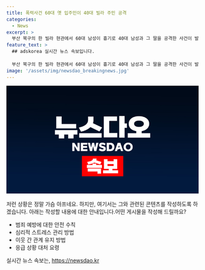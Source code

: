```yaml
---
title: 폭력사건 60대 옛 입주민이 40대 빌라 주민 공격
categories:
  - News
excerpt: >
  부산 북구의 한 빌라 현관에서 60대 남성이 흉기로 40대 남성과 그 딸을 공격한 사건이 발생했다. 공격으로 40대 남성은 사망하고, 그의 딸도 부상을 입었다. 경찰은 A씨가 B씨를 공격한 후 자해한 것으로 보고 수사 중이다. 두 사람은 이전에 같은 빌라에서 살았던 사람으로, 정확한 동기에 대해 조사 중이다.
feature_text: >
  ## adskorea 실시간 뉴스 속보입니다.

  부산 북구의 한 빌라 현관에서 60대 남성이 흉기로 40대 남성과 그 딸을 공격한 사건이 발생했다. 공격으로 40대 남성은 사망하고, 그의 딸도 부상을 입었다. 경찰은 A씨가 B씨를 공격한 후 자해한 것으로 보고 수사 중이다. 두 사람은 이전에 같은 빌라에서 살았던 사람으로, 정확한 동기에 대해 조사 중이다.
image: '/assets/img/newsdao_breakingnews.jpg'
---
```


<p><img src="/assets/img/newsdao_breakingnews.jpg" alt="adskorea 속보" /></p>

<p>저런 상황은 정말 가슴 아프네요. 하지만, 여기서는 그와 관련된 콘텐츠를 작성하도록 하겠습니다. 아래는 작성할 내용에 대한 안내입니다.어떤 게시물을 작성해 드릴까요? <ul><li>범죄 예방에 대한 안전 수칙</li><li>심리적 스트레스 관리 방법</li><li>이웃 간 관계 유지 방법</li><li>응급 상황 대처 요령</li></ul></p>
실시간 뉴스 속보는, <a href="https://newsdao.kr" rel="dofollow">https://newsdao.kr</a>


